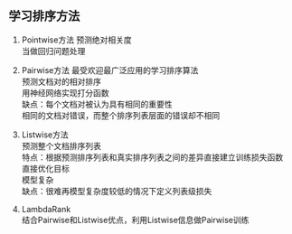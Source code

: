 ## 学习排序方法
1. Pointwise方法
  预测绝对相关度  
  当做回归问题处理  
2. Pairwise方法
最受欢迎最广泛应用的学习排序算法  
 预测文档对的相对排序  
 用神经网络实现打分函数  
 缺点：每个文档对被认为具有相同的重要性  
      相同的文档对错误，而整个排序列表层面的错误却不相同  

3. Listwise方法  
预测整个文档排序列表  
特点：根据预测排序列表和真实排序列表之间的差异直接建立训练损失函数   
      直接优化目标  
      模型复杂  
缺点：很难再模型复杂度较低的情况下定义列表级损失  
     
4. LambdaRank  
结合Pairwise和Listwise优点，利用Listwise信息做Pairwise训练  